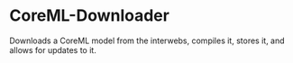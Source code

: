 # CoreML-Downloader

Downloads a CoreML model from the interwebs, compiles it, stores it, and allows for updates to it.
